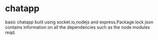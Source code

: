 # chatapp
basic chatapp built using socket.io,nodejs and express.Package.lock json contains information on all the dependencies such as the node modules reqd.

